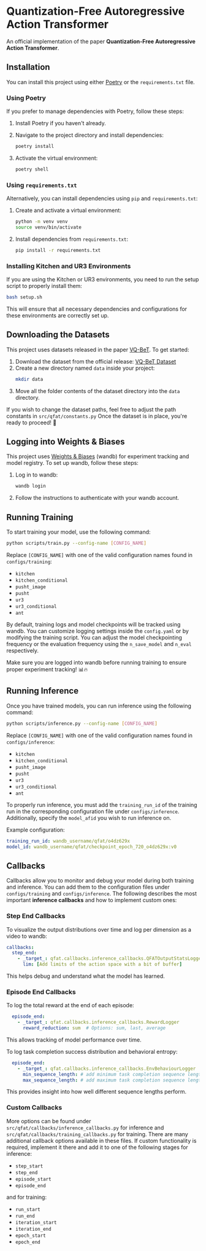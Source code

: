 # Quantization-Free Autoregressive Action Transformer 
An official implementation of the paper **Quantization-Free Autoregressive Action Transformer**.

## Installation

You can install this project using either [Poetry](https://python-poetry.org/) or the `requirements.txt` file.

### Using Poetry

If you prefer to manage dependencies with Poetry, follow these steps:

1. Install Poetry if you haven't already.

2. Navigate to the project directory and install dependencies:
   ```sh
   poetry install
   ```

3. Activate the virtual environment:
   ```sh
   poetry shell
   ```

### Using `requirements.txt`

Alternatively, you can install dependencies using `pip` and `requirements.txt`:

1. Create and activate a virtual environment:
   ```sh
   python -m venv venv
   source venv/bin/activate
   ```

2. Install dependencies from `requirements.txt`:
   ```sh
   pip install -r requirements.txt
   ```
### Installing Kitchen and UR3 Environments

If you are using the Kitchen or UR3 environments, you need to run the setup script to properly install them:
   ```sh
   bash setup.sh
   ```
This will ensure that all necessary dependencies and configurations for these environments are correctly set up.

## Downloading the Datasets

This project uses datasets released in the paper [VQ-BeT](https://arxiv.org/abs/2403.03181). To get started:

1. Download the dataset from the official release: [VQ-BeT Dataset](https://drive.google.com/file/d/1aHb4kV0mpMvuuApBpVGYjAPs6MCNVTNb/view?usp=sharing)
2. Create a new directory named `data` inside your project:
   ```sh
   mkdir data
   ```
3. Move all the folder contents of the dataset directory into the `data` directory.

If you wish to change the dataset paths, feel free to adjust the path constants in `src/qfat/constants.py` 
Once the dataset is in place, you're ready to proceed! 🚀 

## Logging into Weights & Biases

This project uses [Weights & Biases](https://wandb.ai/) (wandb) for experiment tracking and model registry. To set up wandb, follow these steps:

1. Log in to wandb:
   ```sh
   wandb login
   ```

2. Follow the instructions to authenticate with your wandb account.

## Running Training

To start training your model, use the following command:
   ```sh
   python scripts/train.py --config-name [CONFIG_NAME]
   ```

Replace `[CONFIG_NAME]` with one of the valid configuration names found in `configs/training`:

- `kitchen`
- `kitchen_conditional`
- `pusht_image`
- `pusht`
- `ur3`
- `ur3_conditional`
- `ant`

By default, training logs and model checkpoints will be tracked using wandb. You can customize logging settings inside the `config.yaml` or by modifying the training script. You can adjust the model checkpointing frequency or the evaluation frequency using the `n_save_model` and `n_eval` respectively.

Make sure you are logged into wandb before running training to ensure proper experiment tracking! 📊🔥

## Running Inference

Once you have trained models, you can run inference using the following command:
   ```sh
   python scripts/inference.py --config-name [CONFIG_NAME]
   ```

Replace `[CONFIG_NAME]` with one of the valid configuration names found in `configs/inference`:

- `kitchen`
- `kitchen_conditional`
- `pusht_image`
- `pusht`
- `ur3`
- `ur3_conditional`
-  `ant`

To properly run inference, you must add the `training_run_id` of the training run in the corresponding configuration file under `configs/inference`. Additionally, specify the `model_afid` you wish to run inference on.

Example configuration:
```yaml
training_run_id: wandb_username/qfat/o4dz629x
model_id: wandb_username/qfat/checkpoint_epoch_720_o4dz629x:v0
```

## Callbacks

Callbacks allow you to monitor and debug your model during both training and inference. You can add them to the configuration files under `configs/training` and `configs/inference`. The following describes the most important **inference callbacks** and how to implement custom ones:

### Step End Callbacks

To visualize the output distributions over time and log per dimension as a video to wandb:
```yaml
callbacks:
  step_end:
    - _target_: qfat.callbacks.inference_callbacks.QFATOutputStatsLogger
      lim: [Add limits of the action space with a bit of buffer]
```
This helps debug and understand what the model has learned.

### Episode End Callbacks

To log the total reward at the end of each episode:
```yaml
  episode_end:
    - _target_: qfat.callbacks.inference_callbacks.RewardLogger
      reward_reduction: sum  # Options: sum, last, average
```
This allows tracking of model performance over time.

To log task completion success distribution and behavioral entropy:
```yaml
  episode_end:
    - _target_: qfat.callbacks.inference_callbacks.EnvBehaviourLogger
      min_sequence_length: # add minimum task completion sequence length you are interested in 
      max_sequence_length: # add maximum task completion sequence length you are interested in
```
This provides insight into how well different sequence lengths perform.

### Custom Callbacks

More options can be found under `src/qfat/callbacks/inference_callbacks.py` for inference and `src/qfat/callbacks/training_callbacks.py` for training. There are many additional callback options available in these files. If custom functionality is required, implement it there and add it to one of the following stages for inference:

- `step_start`
- `step_end`
- `episode_start`
- `episode_end`

and for training:

- `run_start`
- `run_end`
- `iteration_start`
- `iteration_end`
- `epoch_start`
- `epoch_end`
